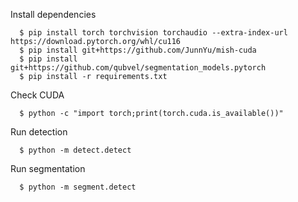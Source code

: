 
Install dependencies
```
  $ pip install torch torchvision torchaudio --extra-index-url https://download.pytorch.org/whl/cu116
  $ pip install git+https://github.com/JunnYu/mish-cuda
  $ pip install git+https://github.com/qubvel/segmentation_models.pytorch
  $ pip install -r requirements.txt
```

Check CUDA
```
  $ python -c "import torch;print(torch.cuda.is_available())"
```

Run detection
```
  $ python -m detect.detect
```

Run segmentation
```
  $ python -m segment.detect
```